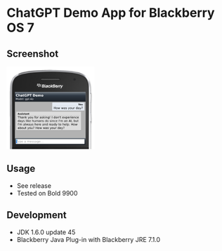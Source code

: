 # ChatGPT Demo App for Blackberry OS 7

## Screenshot

<img src="screenshots/screenshot.png" width="200">

## Usage

- See release
- Tested on Bold 9900

## Development

- JDK 1.6.0 update 45
- Blackberry Java Plug-in with Blackberry JRE 7.1.0
